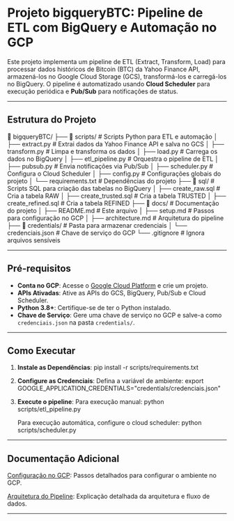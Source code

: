 # Projeto bigqueryBTC: Pipeline de ETL com BigQuery e Automação no GCP

Este projeto implementa um pipeline de ETL (Extract, Transform, Load) para processar dados históricos de Bitcoin (BTC) da Yahoo Finance API, armazená-los no Google Cloud Storage (GCS), transformá-los e carregá-los no BigQuery. O pipeline é automatizado usando **Cloud Scheduler** para execução periódica e **Pub/Sub** para notificações de status.

---

## Estrutura do Projeto

📂 bigqueryBTC/
├── 📂 scripts/ # Scripts Python para ETL e automação
│ ├── extract.py # Extrai dados da Yahoo Finance API e salva no GCS
│ ├── transform.py # Limpa e transforma os dados
│ ├── load.py # Carrega os dados no BigQuery
│ ├── etl_pipeline.py # Orquestra o pipeline de ETL
│ ├── pubsub.py # Envia notificações via Pub/Sub
│ ├── scheduler.py # Configura o Cloud Scheduler
│ ├── config.py # Configurações globais do projeto
│ └── requirements.txt # Dependências do projeto
├── 📂 sql/ # Scripts SQL para criação das tabelas no BigQuery
│ ├── create_raw.sql # Cria a tabela RAW
│ ├── create_trusted.sql # Cria a tabela TRUSTED
│ ├── create_refined.sql # Cria a tabela REFINED
├── 📂 docs/ # Documentação do projeto
│ ├── README.md # Este arquivo
│ ├── setup.md # Passos para configuração no GCP
│ ├── architecture.md # Arquitetura do pipeline
├── 📂 credentials/ # Pasta para armazenar credenciais
│ └── credenciais.json # Chave de serviço do GCP
└── .gitignore # Ignora arquivos sensíveis

---

## Pré-requisitos

- **Conta no GCP**: Acesse o [Google Cloud Platform](https://cloud.google.com/) e crie um projeto.
- **APIs Ativadas**: Ative as APIs do GCS, BigQuery, Pub/Sub e Cloud Scheduler.
- **Python 3.8+**: Certifique-se de ter o Python instalado.
- **Chave de Serviço**: Gere uma chave de serviço no GCP e salve-a como `credenciais.json` na pasta `credentials/`.

---

## Como Executar

1. **Instale as Dependências**:
   pip install -r scripts/requirements.txt

2. **Configure as Credenciais**:
   Defina a variável de ambiente:
      export GOOGLE_APPLICATION_CREDENTIALS="credentials/credenciais.json"

3. **Execute o pipeline**:
   Para execução manual:
      python scripts/etl_pipeline.py

   Para execução automática, configure o cloud scheduler:
      python scripts/scheduler.py

---

## Documentação Adicional
[Configuração no GCP](setup.md): Passos detalhados para configurar o ambiente no GCP.

[Arquitetura do Pipeline](architecture.md): Explicação detalhada da arquitetura e fluxo de dados.

---